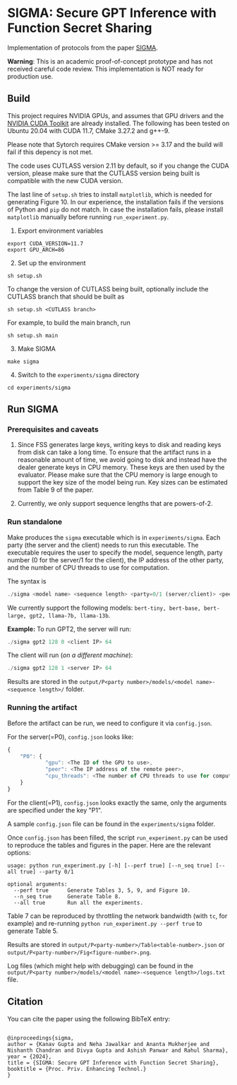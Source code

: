 
# SIGMA: Secure GPT Inference with Function Secret Sharing

Implementation of protocols from the paper [SIGMA](https://eprint.iacr.org/2023/1269).

**Warning**: This is an academic proof-of-concept prototype and has not received careful code review. This implementation is NOT ready for production use.

## Build

This project requires NVIDIA GPUs, and assumes that GPU drivers and the [NVIDIA CUDA Toolkit](https://docs.nvidia.com/cuda/) are already installed. The following has been tested on Ubuntu 20.04 with CUDA 11.7, CMake 3.27.2 and g++-9. 

Please note that Sytorch requires CMake version >= 3.17 and the build will fail if this depency is not met. 

The code uses CUTLASS version 2.11 by default, so if you change the CUDA version, please make sure that the CUTLASS version being built is compatible with the new CUDA version.

The last line of `setup.sh` tries to install `matplotlib`, which is needed for generating Figure 10. In our experience, the installation fails if the versions of Python and `pip` do not match. In case the installation fails, please install `matplotlib` manually before running `run_experiment.py`.

1. Export environment variables

```
export CUDA_VERSION=11.7
export GPU_ARCH=86
```

2. Set up the environment

```
sh setup.sh
```

To change the version of CUTLASS being built, optionally include the CUTLASS branch that should be built as

```
sh setup.sh <CUTLASS branch>
```
For example, to build the main branch, run

```
sh setup.sh main
```

3. Make SIGMA

```
make sigma
```

4. Switch to the `experiments/sigma` directory

```
cd experiments/sigma
```

## Run SIGMA

### Prerequisites and caveats

1. Since FSS generates large keys, writing keys to disk and reading keys from disk can take a long time. To ensure that the artifact runs in a reasonable amount of time, we avoid going to disk and instead have the dealer generate keys in CPU memory. These keys are then used by the evaluator. Please make sure that the CPU memory is large enough to support the key size of the model being run. Key sizes can be estimated from Table 9 of the paper.

3. Currently, we only support sequence lengths that are powers-of-2.


### Run standalone

Make produces the `sigma` executable which is in `experiments/sigma`. Each party (the server and the client) needs to run this executable. The executable requires the user to specify the model, sequence length, party number (0 for the server/1 for the client), the IP address of the other party, and the number of CPU threads to use for computation.

The syntax is 
```javascript
./sigma <model name> <sequence length> <party=0/1 (server/client)> <peer IP> <CPU threads>
```

We currently support the following models: `bert-tiny, bert-base, bert-large, gpt2, llama-7b, llama-13b`.

**Example:** To run GPT2, the server will run:
```javascript
./sigma gpt2 128 0 <client IP> 64
```

The client will run (_on a different machine_):
```javascript
./sigma gpt2 128 1 <server IP> 64
```

Results are stored in the `output/P<party number>/models/<model name>-<sequence length>/` folder.

### Running the artifact

Before the artifact can be run, we need to configure it via `config.json`. 

For the server(=P0), `config.json` looks like:
```javascript
{
    "P0": {
            "gpu": <The ID of the GPU to use>,
            "peer": <The IP address of the remote peer>,
            "cpu_threads": <The number of CPU threads to use for computation>
    }
}
```

For the client(=P1), `config.json` looks exactly the same, only the arguments are specified under the key "P1".

A sample `config.json` file can be found in the `experiments/sigma` folder.

Once `config.json` has been filled, the script `run_experiment.py` can be used to reproduce the tables and figures in the paper. Here are the relevant options:

```
usage: python run_experiment.py [-h] [--perf true] [--n_seq true] [--all true] --party 0/1

optional arguments:
  --perf true      Generate Tables 3, 5, 9, and Figure 10.
  --n_seq true     Generate Table 8.
  --all true       Run all the experiments.
```

Table 7 can be reproduced by throttling the network bandwidth (with `tc`, for example) and re-running `python run_experiment.py --perf true` to generate Table 5. 

Results are stored in `output/P<party-number>/Table<table-number>.json` or `output/P<party-number>/Fig<figure-number>.png`. 

Log files (which might help with debugging) can be found in the `output/P<party number>/models/<model name>-<sequence length>/logs.txt` file.


## Citation

You can cite the paper using the following BibTeX entry:

```

@inproceedings{sigma,
author = {Kanav Gupta and Neha Jawalkar and Ananta Mukherjee and Nishanth Chandran and Divya Gupta and Ashish Panwar and Rahul Sharma},
year = {2024},
title = {SIGMA: Secure GPT Inference with Function Secret Sharing},
booktitle = {Proc. Priv. Enhancing Technol.}
}

```

